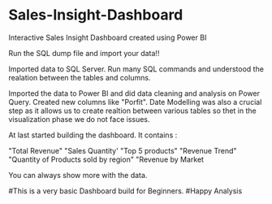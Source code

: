 # Sales-Insight-Dashboard
Interactive Sales Insight Dashboard created using Power BI

Run the SQL dump file and import your data!! 

Imported data to SQL Server.
Run many SQL commands and understood the realation between the tables and columns.

Imported the data to Power BI and did data cleaning and analysis on Power Query. Created new columns like "Porfit". 
Date Modelling was also a crucial step as it allows us to create realtion between various tables so thet in the visualization phase we do not face issues. 

At last started building the dashboard. It contains :

"Total Revenue" 
"Sales Quantity'
"Top 5 products"
"Revenue Trend"
"Quantity of Products sold by region"
"Revenue by Market


You can always show more with the data. 

#This is a very basic Dashboard build for Beginners.
#Happy Analysis
